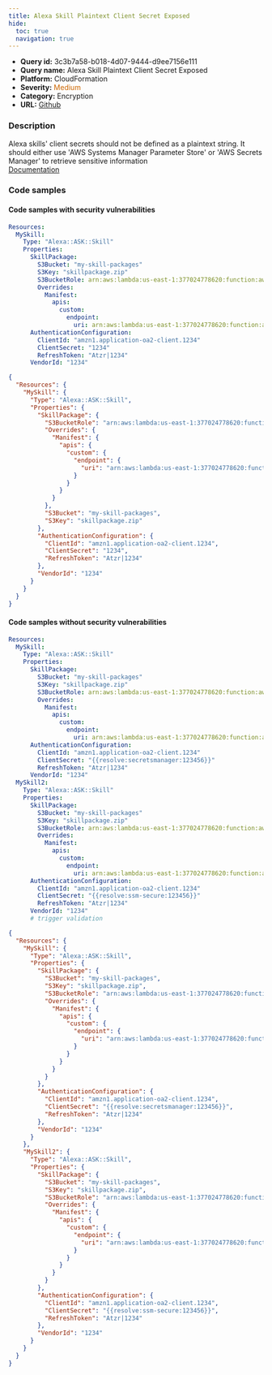 ```yaml
---
title: Alexa Skill Plaintext Client Secret Exposed
hide:
  toc: true
  navigation: true
---
```


<style>
  .highlight .hll {
    background-color: #ff171742;
  }
  .md-content {
    max-width: 1100px;
    margin: 0 auto;
  }
</style>

-   **Query id:** 3c3b7a58-b018-4d07-9444-d9ee7156e111
-   **Query name:** Alexa Skill Plaintext Client Secret Exposed
-   **Platform:** CloudFormation
-   **Severity:** <span style="color:#C60">Medium</span>
-   **Category:** Encryption
-   **URL:** [Github](https://github.com/Checkmarx/kics/tree/master/assets/queries/cloudFormation/aws/alexa_skill_plaintext_client_secret_exposed)

### Description
Alexa skills' client secrets should not be defined as a plaintext string. It should either use 'AWS Systems Manager Parameter Store' or 'AWS Secrets Manager' to retrieve sensitive information<br>
[Documentation](https://docs.aws.amazon.com/AWSCloudFormation/latest/UserGuide/aws-resource-ask-skill.html#cfn-ask-skill-authenticationconfiguration)

### Code samples
#### Code samples with security vulnerabilities
```yaml title="Positive test num. 1 - yaml file" hl_lines="17"
Resources:
  MySkill:
    Type: "Alexa::ASK::Skill"
    Properties:
      SkillPackage:
        S3Bucket: "my-skill-packages"
        S3Key: "skillpackage.zip"
        S3BucketRole: arn:aws:lambda:us-east-1:377024778620:function:aws-node-alexa-skill
        Overrides:
          Manifest:
            apis:
              custom:
                endpoint:
                  uri: arn:aws:lambda:us-east-1:377024778620:function:aws-node-alexa-skill
      AuthenticationConfiguration:
        ClientId: "amzn1.application-oa2-client.1234"
        ClientSecret: "1234"
        RefreshToken: "Atzr|1234"
      VendorId: "1234"

```
```json title="Positive test num. 2 - json file" hl_lines="24"
{
  "Resources": {
    "MySkill": {
      "Type": "Alexa::ASK::Skill",
      "Properties": {
        "SkillPackage": {
          "S3BucketRole": "arn:aws:lambda:us-east-1:377024778620:function:aws-node-alexa-skill",
          "Overrides": {
            "Manifest": {
              "apis": {
                "custom": {
                  "endpoint": {
                    "uri": "arn:aws:lambda:us-east-1:377024778620:function:aws-node-alexa-skill"
                  }
                }
              }
            }
          },
          "S3Bucket": "my-skill-packages",
          "S3Key": "skillpackage.zip"
        },
        "AuthenticationConfiguration": {
          "ClientId": "amzn1.application-oa2-client.1234",
          "ClientSecret": "1234",
          "RefreshToken": "Atzr|1234"
        },
        "VendorId": "1234"
      }
    }
  }
}

```


#### Code samples without security vulnerabilities
```yaml title="Negative test num. 1 - yaml file"
Resources:
  MySkill:
    Type: "Alexa::ASK::Skill"
    Properties:
      SkillPackage:
        S3Bucket: "my-skill-packages"
        S3Key: "skillpackage.zip"
        S3BucketRole: arn:aws:lambda:us-east-1:377024778620:function:aws-node-alexa-skill
        Overrides:
          Manifest:
            apis:
              custom:
                endpoint:
                  uri: arn:aws:lambda:us-east-1:377024778620:function:aws-node-alexa-skill
      AuthenticationConfiguration:
        ClientId: "amzn1.application-oa2-client.1234"
        ClientSecret: "{{resolve:secretsmanager:123456}}"
        RefreshToken: "Atzr|1234"
      VendorId: "1234"
  MySkill2:
    Type: "Alexa::ASK::Skill"
    Properties:
      SkillPackage:
        S3Bucket: "my-skill-packages"
        S3Key: "skillpackage.zip"
        S3BucketRole: arn:aws:lambda:us-east-1:377024778620:function:aws-node-alexa-skill
        Overrides:
          Manifest:
            apis:
              custom:
                endpoint:
                  uri: arn:aws:lambda:us-east-1:377024778620:function:aws-node-alexa-skill
      AuthenticationConfiguration:
        ClientId: "amzn1.application-oa2-client.1234"
        ClientSecret: "{{resolve:ssm-secure:123456}}"
        RefreshToken: "Atzr|1234"
      VendorId: "1234"
      # trigger validation

```
```json title="Negative test num. 2 - json file"
{
  "Resources": {
    "MySkill": {
      "Type": "Alexa::ASK::Skill",
      "Properties": {
        "SkillPackage": {
          "S3Bucket": "my-skill-packages",
          "S3Key": "skillpackage.zip",
          "S3BucketRole": "arn:aws:lambda:us-east-1:377024778620:function:aws-node-alexa-skill",
          "Overrides": {
            "Manifest": {
              "apis": {
                "custom": {
                  "endpoint": {
                    "uri": "arn:aws:lambda:us-east-1:377024778620:function:aws-node-alexa-skill"
                  }
                }
              }
            }
          }
        },
        "AuthenticationConfiguration": {
          "ClientId": "amzn1.application-oa2-client.1234",
          "ClientSecret": "{{resolve:secretsmanager:123456}}",
          "RefreshToken": "Atzr|1234"
        },
        "VendorId": "1234"
      }
    },
    "MySkill2": {
      "Type": "Alexa::ASK::Skill",
      "Properties": {
        "SkillPackage": {
          "S3Bucket": "my-skill-packages",
          "S3Key": "skillpackage.zip",
          "S3BucketRole": "arn:aws:lambda:us-east-1:377024778620:function:aws-node-alexa-skill",
          "Overrides": {
            "Manifest": {
              "apis": {
                "custom": {
                  "endpoint": {
                    "uri": "arn:aws:lambda:us-east-1:377024778620:function:aws-node-alexa-skill"
                  }
                }
              }
            }
          }
        },
        "AuthenticationConfiguration": {
          "ClientId": "amzn1.application-oa2-client.1234",
          "ClientSecret": "{{resolve:ssm-secure:123456}}",
          "RefreshToken": "Atzr|1234"
        },
        "VendorId": "1234"
      }
    }
  }
}

```
